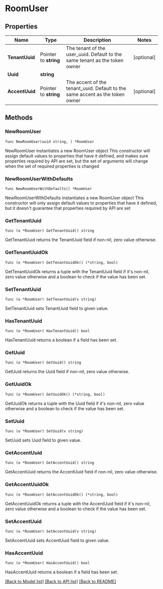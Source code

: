 # RoomUser

## Properties

Name | Type | Description | Notes
------------ | ------------- | ------------- | -------------
**TenantUuid** | Pointer to **string** | The tenant of the user_uuid. Default to the same tenant as the token owner | [optional]
**Uuid** | **string** |  |
**AccentUuid** | Pointer to **string** | The accent of the tenant_uuid. Default to the same accent as the token owner | [optional]

## Methods

### NewRoomUser

`func NewRoomUser(uuid string, ) *RoomUser`

NewRoomUser instantiates a new RoomUser object
This constructor will assign default values to properties that have it defined,
and makes sure properties required by API are set, but the set of arguments
will change when the set of required properties is changed

### NewRoomUserWithDefaults

`func NewRoomUserWithDefaults() *RoomUser`

NewRoomUserWithDefaults instantiates a new RoomUser object
This constructor will only assign default values to properties that have it defined,
but it doesn't guarantee that properties required by API are set

### GetTenantUuid

`func (o *RoomUser) GetTenantUuid() string`

GetTenantUuid returns the TenantUuid field if non-nil, zero value otherwise.

### GetTenantUuidOk

`func (o *RoomUser) GetTenantUuidOk() (*string, bool)`

GetTenantUuidOk returns a tuple with the TenantUuid field if it's non-nil, zero value otherwise
and a boolean to check if the value has been set.

### SetTenantUuid

`func (o *RoomUser) SetTenantUuid(v string)`

SetTenantUuid sets TenantUuid field to given value.

### HasTenantUuid

`func (o *RoomUser) HasTenantUuid() bool`

HasTenantUuid returns a boolean if a field has been set.

### GetUuid

`func (o *RoomUser) GetUuid() string`

GetUuid returns the Uuid field if non-nil, zero value otherwise.

### GetUuidOk

`func (o *RoomUser) GetUuidOk() (*string, bool)`

GetUuidOk returns a tuple with the Uuid field if it's non-nil, zero value otherwise
and a boolean to check if the value has been set.

### SetUuid

`func (o *RoomUser) SetUuid(v string)`

SetUuid sets Uuid field to given value.

### GetAccentUuid

`func (o *RoomUser) GetAccentUuid() string`

GetAccentUuid returns the AccentUuid field if non-nil, zero value otherwise.

### GetAccentUuidOk

`func (o *RoomUser) GetAccentUuidOk() (*string, bool)`

GetAccentUuidOk returns a tuple with the AccentUuid field if it's non-nil, zero value otherwise
and a boolean to check if the value has been set.

### SetAccentUuid

`func (o *RoomUser) SetAccentUuid(v string)`

SetAccentUuid sets AccentUuid field to given value.

### HasAccentUuid

`func (o *RoomUser) HasAccentUuid() bool`

HasAccentUuid returns a boolean if a field has been set.

[[Back to Model list]](../README.md#documentation-for-models) [[Back to API list]](../README.md#documentation-for-api-endpoints) [[Back to README]](../README.md)
